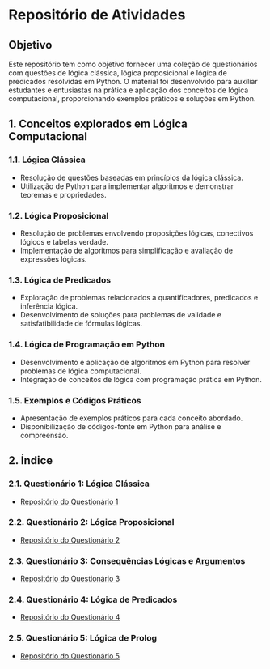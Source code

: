 # Repositório de Atividades

## Objetivo
Este repositório tem como objetivo fornecer uma coleção de questionários com questões de lógica clássica, lógica proposicional e lógica de predicados resolvidas em Python. O material foi desenvolvido para auxiliar estudantes e entusiastas na prática e aplicação dos conceitos de lógica computacional, proporcionando exemplos práticos e soluções em Python.

## 1. Conceitos explorados em Lógica Computacional
### 1.1. Lógica Clássica
   - Resolução de questões baseadas em princípios da lógica clássica.
   - Utilização de Python para implementar algoritmos e demonstrar teoremas e propriedades.

### 1.2. Lógica Proposicional
   - Resolução de problemas envolvendo proposições lógicas, conectivos lógicos e tabelas verdade.
   - Implementação de algoritmos para simplificação e avaliação de expressões lógicas.

### 1.3. Lógica de Predicados
   - Exploração de problemas relacionados a quantificadores, predicados e inferência lógica.
   - Desenvolvimento de soluções para problemas de validade e satisfatibilidade de fórmulas lógicas.

### 1.4. Lógica de Programação em Python
   - Desenvolvimento e aplicação de algoritmos em Python para resolver problemas de lógica computacional.
   - Integração de conceitos de lógica com programação prática em Python.

### 1.5. Exemplos e Códigos Práticos
   - Apresentação de exemplos práticos para cada conceito abordado.
   - Disponibilização de códigos-fonte em Python para análise e compreensão.

## 2. Índice
### 2.1. Questionário 1: Lógica Clássica
   - [Repositório do Questionário 1](https://github.com/devitruvius/ADS-Logica-Classica)

### 2.2. Questionário 2: Lógica Proposicional
   - [Repositório do Questionário 2]()

### 2.3. Questionário 3: Consequências Lógicas e Argumentos
   - [Repositório do Questionário 3]()

### 2.4. Questionário 4: Lógica de Predicados
   - [Repositório do Questionário 4]()

### 2.5. Questionário 5: Lógica de Prolog
   - [Repositório do Questionário 5]()
